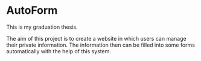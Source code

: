 # AutoForm

This is my graduation thesis.

The aim of this project is to create a website in which users can manage their private information. The information then can be filled into some forms automatically with the help of this system.
